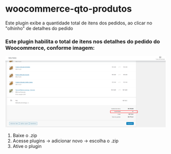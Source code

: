# woocommerce-qto-produtos
Este plugin exibe a quantidade total de itens dos pedidos, ao clicar no "olhinho" de detalhes do pedido

<h3> Este plugin habilita o total de itens  nos detalhes do pedido do Woocommerce, conforme imagem: </h3>

 ![Demo](/assets/images/01.png)

<ol>
<li>Baixe o .zip</li>
<li>Acesse plugins -> adicionar novo -> escolha o .zip</li>
<li>Ative o plugin</li>
</ol>
